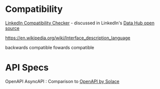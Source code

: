 

# Compatibility
[LinkedIn Compatibility Checker](https://linkedin.github.io/rest.li/modeling/compatibility_check) - discussed in LinkedIn's [Data Hub open source](https://engineering.linkedin.com/blog/2019/data-hub)

https://en.wikipedia.org/wiki/Interface_description_language

backwards compatible
fowards compatible


# API Specs

OpenAPI
AsyncAPI : Comparison to [OpenAPI by Solace](https://solace.com/resources/enterprise-architect)
